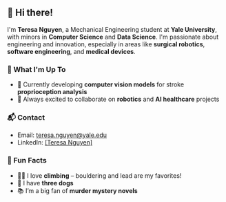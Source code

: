 ## 👋 Hi there!

I'm **Teresa Nguyen**, a Mechanical Engineering student at **Yale University**, with minors in **Computer Science** and **Data Science**. I'm passionate about engineering and innovation, especially in areas like **surgical robotics**, **software engineering**, and **medical devices**.

### 🚀 What I'm Up To
- 🔭 Currently developing **computer vision models** for stroke **proprioception analysis**  
- 🤖 Always excited to collaborate on **robotics** and **AI healthcare** projects  

### 📬 Contact
- Email: [teresa.nguyen@yale.edu](mailto:teresa.nguyen@yale.edu)  
- LinkedIn: [[Teresa Nguyen]](https://www.linkedin.com/in/teresaanguyenn/)

### 🌟 Fun Facts
- 🧗‍♀️ I love **climbing** – bouldering and lead are my favorites!  
- 🐶 I have **three dogs**  
- 📚 I’m a big fan of **murder mystery novels**
